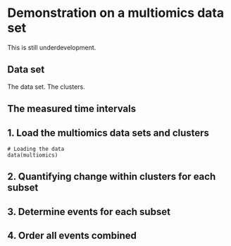# Demonstration on a multiomics data set

This is still underdevelopment.

## Data set

The data set.
The clusters.

## The measured time intervals


## 1. Load the multiomics data sets and clusters

```
# Loading the data
data(multiomics)

```

## 2. Quantifying change within clusters for each subset

## 3. Determine events for each subset

## 4. Order all events combined
